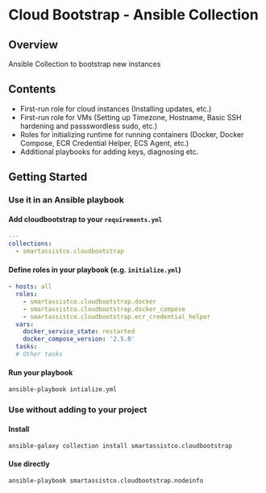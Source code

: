 # Cloud Bootstrap - Ansible Collection

## Overview

Ansible Collection to bootstrap new instances

## Contents

- First-run role for cloud instances (Installing updates, etc.)
- First-run role for VMs (Setting up Timezone, Hostname, Basic SSH hardening and passswordless sudo, etc.)
- Roles for initializing runtime for running containers (Docker, Docker Compose, ECR Credential Helper, ECS Agent, etc.)
- Additional playbooks for adding keys, diagnosing etc.

## Getting Started

### Use it in an Ansible playbook

#### Add cloudbootstrap to your `requirements.yml`

```yaml
---
collections:
  - smartassistco.cloudbootstrap
```

#### Define roles in your playbook (e.g. `initialize.yml`)

```yaml
- hosts: all
  roles:
    - smartassistco.cloudbootstrap.docker
    - smartassistco.cloudbootstrap.docker_compose
    - smartassistco.cloudbootstrap.ecr_credential_helper
  vars:
    docker_service_state: restarted
    docker_compose_version: '2.5.0'
  tasks:
  # Other tasks
```

#### Run your playbook

`ansible-playbook intialize.yml`

### Use without adding to your project

#### Install

`ansible-galaxy collection install smartassistco.cloudbootstrap`

#### Use directly

`ansible-playbook smartassistco.cloudbootstrap.nodeinfo`
